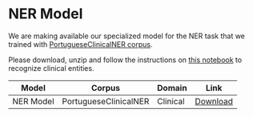 # NER Model

We are making available our specialized model for the NER task that we trained with [PortugueseClinicalNER corpus](https://github.com/fabioacl/PortugueseClinicalNER).

Please download, unzip and follow the instructions on [this notebook](../ner_prediction.ipynb) to recognize clinical entities.

| Model | Corpus | Domain | Link |
|------|------|------|------|
| NER Model|PortugueseClinicalNER|Clinical|[Download](https://drive.google.com/file/d/1XOI4yBEnSowi71MjSwn7QrGGWr9yjZ8d/view?usp=sharing)|
